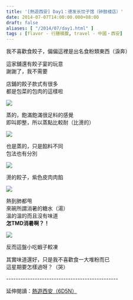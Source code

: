```yaml
---
title: '[熱遊西安] Day1：德发长饺子馆（钟鼓楼店）'
date: 2014-07-07T14:00:00.000+08:00
draft: false
aliases: [ "/2014/07/day1.html" ]
tags : [flavor - 行膳積腹, travel - 中國・西安]
---
```


我不喜歡食餃子，偏偏這裡是出名食粉類東西（淚奔）  
  
這家舖還有餃子宴的玩意  
謝謝了，我不需要  
  
店鋪的餃子款式有很多  
都是包菜的包肉的這樣啦  

[![](https://3.bp.blogspot.com/-8YHi2RpB8vc/XEMz17FFqUI/AAAAAAAAF2Y/iomLnkQcKIUgndGRrvnrNdL7AEwhkw1cQCLcBGAs/s640/14399120017_5dc4794dba_z.jpg)](https://3.bp.blogspot.com/-8YHi2RpB8vc/XEMz17FFqUI/AAAAAAAAF2Y/iomLnkQcKIUgndGRrvnrNdL7AEwhkw1cQCLcBGAs/s1600/14399120017_5dc4794dba_z.jpg)

蒸的，飽滿飽滿很足料的感覺  
即叫即整，所以蒸點比較耐（比燙的）  

[![](https://2.bp.blogspot.com/-3syi7qh7hB0/XEMz61wAn8I/AAAAAAAAF2g/vKKFJXFUzFwYu_WYhVzmYhXgm3Iu0AZYQCLcBGAs/s640/14584808582_e3fb2b276c_z.jpg)](https://2.bp.blogspot.com/-3syi7qh7hB0/XEMz61wAn8I/AAAAAAAAF2g/vKKFJXFUzFwYu_WYhVzmYhXgm3Iu0AZYQCLcBGAs/s1600/14584808582_e3fb2b276c_z.jpg)

也是蒸的，只是餡料不同  
包法也有分別  

[![](https://4.bp.blogspot.com/-TN4j_MHjeAk/XEMz_aot-7I/AAAAAAAAF2k/r6rxCA-wtxMilzcopoqgJAE45gtRN1G2wCLcBGAs/s640/14585531545_6187b9a138_z.jpg)](https://4.bp.blogspot.com/-TN4j_MHjeAk/XEMz_aot-7I/AAAAAAAAF2k/r6rxCA-wtxMilzcopoqgJAE45gtRN1G2wCLcBGAs/s1600/14585531545_6187b9a138_z.jpg)

燙的餃子，紫色皮肉肉餡  

[![](https://1.bp.blogspot.com/-jKqHTVorhYg/XEM0D3GB8XI/AAAAAAAAF2o/66jFfTRCsFAaHQnXCE7NFaqw4wVMhtaswCLcBGAs/s640/14583703014_60eb4e483a_z.jpg)](https://1.bp.blogspot.com/-jKqHTVorhYg/XEM0D3GB8XI/AAAAAAAAF2o/66jFfTRCsFAaHQnXCE7NFaqw4wVMhtaswCLcBGAs/s1600/14583703014_60eb4e483a_z.jpg)

熱到肺都甩  
來碗所謂消暑的糖水（湯）  
溫的溫的而且沒有味道  
**怎TMD消暑啊？！**  

[![](https://3.bp.blogspot.com/-b3zMaAyLYgQ/XEM0JXorGYI/AAAAAAAAF2w/gj_uvcZqzW8FdK7zQjcdn4k8DIkJ83BoACLcBGAs/s640/14398947979_d31836e89e_z.jpg)](https://3.bp.blogspot.com/-b3zMaAyLYgQ/XEM0JXorGYI/AAAAAAAAF2w/gj_uvcZqzW8FdK7zQjcdn4k8DIkJ83BoACLcBGAs/s1600/14398947979_d31836e89e_z.jpg)

反而這盤小吃蝦子較凍  
  
其實味道還好，只是我不喜歡食一大堆粉而已  
這星期要怎樣過呀？（哭）  
  
\-----------------------------------------------  
  
延伸閱讀：[熱遊西安（6D5N）](http://www.hidie.net/2014/08/6d5n.html)